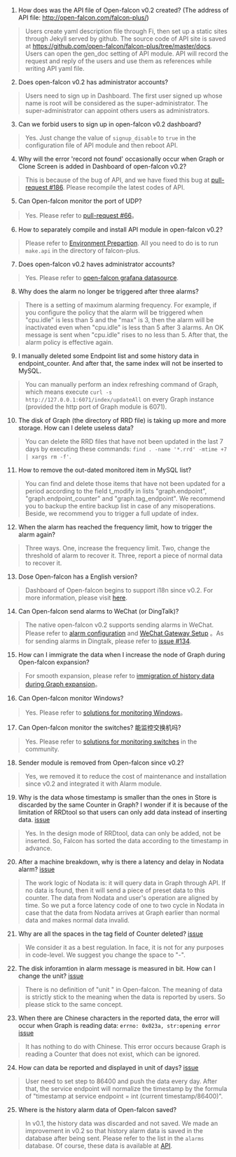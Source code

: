 <!-- toc -->


1. How does was the API file of Open-falcon v0.2 created? (The address of API file:  http://open-falcon.com/falcon-plus/)
> Users create yaml description file through Fi, then set up a static sites through Jekyll served by github. The source code of API site is saved at  https://github.com/open-falcon/falcon-plus/tree/master/docs. Users can open the gen_doc setting of API module. API will record the request and reply of the users and use them as references while writing API yaml file.

2. Does open-falcon v0.2 has administrator accounts?
> Users need to sign up in Dashboard. The first user signed up whose name is root will be considered as the super-administrator. The super-administrator can appoint others users as administrators.   

3. Can we forbid users to sign up in open-falcon v0.2 dashboard?
> Yes. Just change the value of `signup_disable` to `true` in the configuration file of API module and then reboot API.

4. Why will the error 'record not found' occasionally occur when Graph or Clone Screen is added in Dashboard of open-falcon v0.2?
> This is because of the bug of API, and we have fixed this bug at [pull-request #186](https://github.com/open-falcon/falcon-plus/pull/186). Please recompile the latest codes of API.

5. Can Open-falcon monitor the port of UDP?
> Yes. Please refer to [pull-request #66](https://github.com/open-falcon/falcon-plus/pull/66)。

6. How to separately compile and install API module in open-falcon v0.2?
> Please refer to [Environment Prepartion](https://book.open-falcon.com/zh_0_2/quick_install/prepare.html). All you need to do is to run `make.api` in the directory of falcon-plus.

7. Does open-falcon v0.2 haves administrator accounts?
> Yes. Please refer to [open-falcon grafana datasource](https://github.com/open-falcon/grafana-openfalcon-datasource).

8. Why does the alarm no longer be triggered after three alarms?
> There is a setting of maximum alarming frequency. For example, if you configure the policy that the alarm will be triggered when "cpu.idle" is less than 5 and the "max" is 3, then the alarm will be inactivated even when "cpu.idle" is less than 5 after 3 alarms. An OK message is sent when "cpu.idle" rises to no less than 5. After that, the alarm policy is effective again. 

9. I manually deleted some Endpoint list and some history data in endpoint_counter. And after that, the same index will not be inserted to MySQL.
> You can manually perform an index refreshing command of Graph, which means execute `curl -s http://127.0.0.1:6071/index/updateAll` on every Graph instance (provided the http port of Graph module is 6071). 

10. The disk of Graph (the directory of RRD file) is taking up more and more storage. How can I delete useless data?
> You can delete the RRD files that have not been updated in the last 7 days by executing these commands: `find . -name '*.rrd' -mtime +7 | xargs rm -f'`.

11. How to remove the out-dated monitored item in MySQL list?
> You can find and delete those items that have not been updated for a period according to the field t_modify in lists "graph.endpoint", "graph.endpoint_counter" and "graph.tag_endpoint". We recommend you to backup the entire backup list in case of any misoperations. Beside, we recommend you to trigger a full update of index.

12. When the alarm has reached the frequency limit, how to trigger the alarm again?
>  Three ways. One, increase the frequency limit. Two, change the threshold of alarm to recover it. Three, report a piece of normal data to recover it.

13. Dose Open-falcon has a English version?
> Dashboard of Open-falcon begins to support i18n since v0.2. For more information, please visit [here](https://github.com/open-falcon/dashboard/blob/master/i18n.md).

14. Can Open-falcon  send alarms to WeChat (or DingTalk)?
> The native open-falcon v0.2  supports sending alarms in WeChat. Please refer to  [alarm configuration](https://book.open-falcon.com/zh_0_2/distributed_install/mail-sms.html) and [WeChat Gateway Setup](https://github.com/Yanjunhui/chat) 。As for sending alarms in Dingtalk, please refer to [issue #134](https://github.com/open-falcon/falcon-plus/issues/134).

15. How can I immigrate the data when I increase the node of Graph during  Open-falcon expansion?
> For smooth expansion, please refer to [immigration of history data during Graph expansion](http://www.jianshu.com/p/16baba04c959)。

16. Can Open-falcon monitor Windows?
> Yes. Please refer to  [solutions for monitoring Windows](https://book.open-falcon.com/zh_0_2/usage/win.html)。

17. Can Open-falcon monitor the switches? 能监控交换机吗?
> Yes. Please refer to  [solutions for monitoring switches](https://book.open-falcon.com/zh_0_2/usage/switch.html) in the community.

18. Sender module is removed from Open-falcon since v0.2?
> Yes, we removed it to reduce the cost of maintenance and installation since v0.2 and integrated it with Alarm module.

19. Why is the data whose timestamp is smaller than the ones in Store is discarded by the same Counter in Graph? I wonder if it is because of the limitation of RRDtool so that users can only add data instead of inserting data. [issue](https://github.com/open-falcon/falcon-plus/issues/292)
> Yes. In the design mode of RRDtool, data can only be added, not be inserted. So, Falcon has sorted the data according to the timestamp in advance.

20. After a machine breakdown, why is there a latency and delay in Nodata alarm? [issue](https://github.com/open-falcon/falcon-plus/issues/294)
> The work logic of Nodata is: it will query data in Graph through API. If no data is found, then it will send a piece of preset data to this counter. The data from Nodata and user's operation are aligned by time. So we put a force latency code of one to two cycle in Nodata in case that the data from Nodata arrives at Graph earlier than normal data and makes normal data invalid.

21. Why are all the spaces in the tag field of Counter deleted? [issue](https://github.com/open-falcon/falcon-plus/issues/289)
> We consider it as a best regulation. In face, it is not for any purposes in code-level. We suggest you change the space to "-".

22. The disk inforamtion in alarm message is measured in bit. How can I change the unit? [issue](https://github.com/open-falcon/falcon-plus/issues/275)
> There is no definition of "unit " in Open-falcon. The meaning of data is strictly stick to the meaning when the data is reported by users. So please stick to the same concept.

23. When there are Chinese characters in the reported data, the error will occur when Graph is reading data: `errno: 0x023a, str:opening error` [issue](https://github.com/open-falcon/falcon-plus/issues/274)
> It has nothing to do with Chinese. This error occurs because Graph is reading a Counter that does not exist, which can be ignored.

24. How can data be reported and displayed in unit of days? [issue](https://github.com/open-falcon/falcon-plus/issues/271)
> User need to set step to 86400 and push the data every day. After that, the service endpoint will normalize the timestamp by the formula of "timestamp at service endpoint = int (current timestamp/86400)".

25. Where is the history alarm data of Open-falcon saved?
> In v0.1, the history data was discarded and not saved. We made an improvement in v0.2 so that history alarm data is saved in the database after being sent. Please refer to the list in the `alarms` database. Of course, these data is available at  [API](http://open-falcon.com/falcon-plus/#/alarm_eventcases_list).
